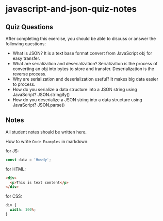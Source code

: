 # javascript-and-json-quiz-notes

## Quiz Questions

After completing this exercise, you should be able to discuss or answer the following questions:

- What is JSON?
  It is a text base format convert from JavaScript obj for easy transfer.
- What are serialization and deserialization?
  Serialization is the process of converting an obj into bytes to store and transfer. Deserialization is the reverse process.
- Why are serialization and deserialization useful?
  It makes big data easier to process.
- How do you serialize a data structure into a JSON string using JavaScript?
  JSON.stringify()
- How do you deserialize a JSON string into a data structure using JavaScript?
  JSON.parse()

## Notes

All student notes should be written here.

How to write `Code Examples` in markdown

for JS:

```javascript
const data = 'Howdy';
```

for HTML:

```html
<div>
  <p>This is text content</p>
</div>
```

for CSS:

```css
div {
  width: 100%;
}
```
